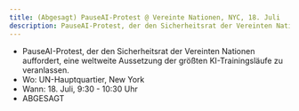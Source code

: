 ```yaml
---
title: (Abgesagt) PauseAI-Protest @ Vereinte Nationen, NYC, 18. Juli
description: PauseAI-Protest, der den Sicherheitsrat der Vereinten Nationen auffordert, eine weltweite Aussetzung der größten KI-Trainingsläufe zu veranlassen.
---
```


- PauseAI-Protest, der den Sicherheitsrat der Vereinten Nationen auffordert, eine weltweite Aussetzung der größten KI-Trainingsläufe zu veranlassen.
- Wo: UN-Hauptquartier, New York
- Wann: 18. Juli, 9:30 - 10:30 Uhr
- ABGESAGT

